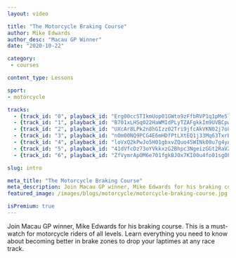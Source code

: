 ```yaml
---
layout: video

title: "The Motorcycle Braking Course"
author: Mike Edwards
author_desc: "Macau GP Winner"
date: "2020-10-22"

category:
 - courses

content_type: Lessons

sport:
- motorcycle

tracks:
  - {track_id: "0", playback_id: "Erg00ccSTIkmUop01GWto9zFfbRVP1q1pMe5lzO00CCg100", lesson_name: "Introduction", lesson_desc: "Join Macau GP winner, Mike Edwards for his braking course. This is a must-watch for motorcycle riders of all levels. Learn everything you need to know about becoming better in brake zones to drop your laptimes at any race track."}
  - {track_id: "1", playback_id: "B701xLHSq022HaWMIdPLyTZAFgkkIm9UVBCpwhDc4oYWA", lesson_name: "Finding Your Reference Points", lesson_desc: "In lesson 1 Mike discusses how you can effectively find your reference points at any race track. Reference points become an anchor for us to find consistency to build our technique around."}
  - {track_id: "2", playback_id: "UXcAr8LPk2n8hGIzz02Tri9jfcAkVKN02j7o8eNcbbDW4", lesson_name: "Fundamentals", lesson_desc: "In lesson 2 Mike discusses fundamentals of braking on a motorcycle. This includes weight transfer, initial lever application, gears and rear braking."}
  - {track_id: "3", playback_id: "nOm00NQ9PCG4E6mHDfPtLXtEQ1j33Mq63TxrBS5whgIk", lesson_name: "Finding Confidence", lesson_desc: "In lesson 3 Mike discusses how to find confidence in your braking technique. So much of becoming a fast rider comes down to confidence, but this isn't something you are born with. There is a systematic way to build confidence and Mike discusses how that happens here."}
  - {track_id: "4", playback_id: "loVxQ2kPwJo5H01gbxvZQuo45WINk00u7g4yAavhIbz0100", lesson_name: "Trail Braking", lesson_desc: "In lesson 4 Mike discusses trail braking. Few techniques are discussed more amongst motorcycle riders than trail braking. So, how do you become better at trail braking? Should you always trail brake? Find out with Blayze pro-motorcycle coach, Mike Edwards here."}
  - {track_id: "5", playback_id: "41dVfcDz73oYVkkxzG2Bhpc3NgeizGGt2RaVZiMjAyQ", lesson_name: "Braking Template Using Data", lesson_desc: "In lesson 5 pro-motorcycle coach, Mike Edwards discusses the template for a good braking zone. While every brake zone is unique, there are general guidelines that we can follow to maximize our speed."}
  - {track_id: "6", playback_id: "ZfVymrApOM6e701fgkBJOx7KI00u4fo01sgOF5geGzqeHo", lesson_name: "Summary", lesson_desc: "Thank you for watching the Motorcycle Braking course with your pro-coach, Mike Edwards! Remember that to become a great braker on the race track we need to combine confidence, structure, consistency, and the ability to embrace change to continue to evolve as a motorcycle rider."}

slug: intro

meta_title: "The Motorcycle Braking Course"
meta_description: Join Macau GP winner, Mike Edwards for his braking course. This is a must-watch for motorcycle riders of all levels.  Learn everything you need to know about becoming better in brake zones to drop your laptimes at any race track.
featured_image: /images/blogs/motorcycle/motorcycle-braking-course.jpg

isPremium: true
---
```


Join Macau GP winner, Mike Edwards for his braking course. This is a must-watch for motorcycle riders of all levels.  Learn everything you need to know about becoming better in brake zones to drop your laptimes at any race track.